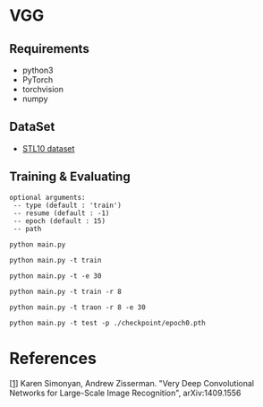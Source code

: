 # VGG


## Requirements
* python3
* PyTorch
* torchvision 
* numpy 


## DataSet
* [STL10 dataset](https://cs.stanford.edu/~acoates/stl10/)


## Training & Evaluating


```
optional arguments:
 -- type (default : 'train')
 -- resume (default : -1) 
 -- epoch (default : 15)
 -- path 
```


```
python main.py

python main.py -t train

python main.py -t -e 30

python main.py -t train -r 8 

python main.py -t traon -r 8 -e 30

python main.py -t test -p ./checkpoint/epoch0.pth
```


# References
[[1](https://arxiv.org/pdf/1409.1556.pdf)] Karen Simonyan, Andrew Zisserman. "Very Deep Convolutional Networks for Large-Scale Image Recognition", 	arXiv:1409.1556
